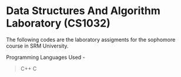 # Data Structures And Algorithm Laboratory (CS1032)

The following codes are the laboratory assigments for the sophomore course in SRM University.

Programming Languages Used -
  > C++
  > C
  
 
